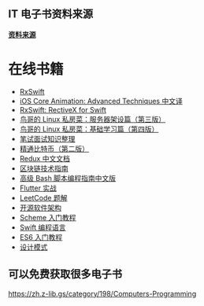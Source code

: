 ## IT 电子书资料来源

**[资料来源](https://github.com/baochuquan/Books)**

# 在线书籍

- [RxSwift][1]
- [iOS Core Animation: Advanced Techniques 中文译][2]
- [RxSwift: RectiveX for Swift][3]
- [鸟哥的 Linux 私房菜：服务器架设篇（第三版）][4]
- [鸟哥的 Linux 私房菜：基础学习篇（第四版）][5]
- [笔试面试知识整理][6]
- [精通比特币（第二版）][7]
- [Redux 中文文档][8]
- [区块链技术指南][9]
- [高级 Bash 脚本编程指南中文版][10]
- [Flutter 实战][11]
- [LeetCode 题解][12]
- [开源软件架构][13]
- [Scheme 入门教程][14]
- [Swift 编程语言][15]
- [ES6 入门教程][16]
- [设计模式][17]

[1]: http://rxswift.tbd.ink/
[2]: https://zsisme.gitbooks.io/ios-/content/index.html
[3]: https://beeth0ven.github.io/RxSwift-Chinese-Documentation/
[4]: https://wizardforcel.gitbooks.io/vbird-linux-server-3e/content/
[5]: https://wizardforcel.gitbooks.io/vbird-linux-basic-4e/content/
[6]: https://hit-alibaba.github.io/interview/
[7]: https://wizardforcel.gitbooks.io/masterbitcoin2cn/content/
[8]: https://www.redux.org.cn/
[9]: https://yeasy.gitbooks.io/blockchain_guide/content/
[10]: https://linuxstory.gitbook.io/advanced-bash-scripting-guide-in-chinese/
[11]: https://book.flutterchina.club/
[12]: https://leetcode.wang
[13]: https://www.kancloud.cn/kancloud/open-source-architecture/content
[14]: https://deathking.github.io/yast-cn/
[15]: https://swiftgg.gitbook.io/swift/
[16]: https://es6.ruanyifeng.com/
[17]: https://refactoringguru.cn/design-patterns

## 可以免费获取很多电子书

https://zh.z-lib.gs/category/198/Computers-Programming
